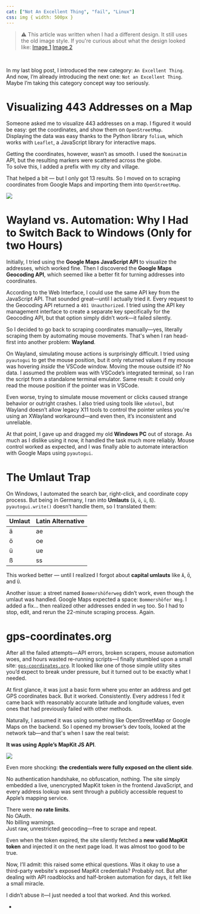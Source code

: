 ```yaml
---
cat: ["Not An Excellent Thing", "fail", "Linux"]
css: img { width: 500px }
---
```

> ⚠️ This article was written when I had a different design. It still uses the old image style. If you're curious about what the design looked like: [Image 1](https://cloud.fiosproject.de/legacyblog1.png)  [Image 2](https://cloud.fiosproject.de/legacyblog2.png)  
<br>

In my last blog post, I introduced the new category: `An Excellent Thing`. And now, I’m already introducing the next one: `Not an Excellent Thing`. Maybe I’m taking this category concept way too seriously.
# Visualizing 443 Addresses on a Map
Someone asked me to visualize 443 addresses on a map. I figured it would be easy: get the coordinates, and show them on `OpenStreetMap`.  
Displaying the data was easy thanks to the Python library `folium`, which works with `Leaflet`, a JavaScript library for interactive maps.

Getting the coordinates, however, wasn’t as smooth. I used the `Nominatim` API, but the resulting markers were scattered across the globe.  
To solve this, I added a prefix with my city and village.  

That helped a bit — but I only got 13 results. So I moved on to scraping coordinates from Google Maps and importing them into `OpenStreetMap`.

![](https://fiosproject.de/files/maps.png)
# Wayland vs. Automation: Why I Had to Switch Back to Windows (Only for two Hours)
Initially, I tried using the **Google Maps JavaScript API** to visualize the addresses, which worked fine. Then I discovered the **Google Maps Geocoding API**, which seemed like a better fit for turning addresses into coordinates.

According to the Web Interface, I could use the same API key from the JavaScript API. That sounded great—until I actually tried it. Every request to the Geocoding API returned a `401 Unauthorized`. I tried using the API key management interface to create a separate key specifically for the Geocoding API, but that option simply didn’t work—it failed silently.

So I decided to go back to scraping coordinates manually—yes, literally scraping them by automating mouse movements. That's when I ran head-first into another problem: **Wayland**.

On Wayland, simulating mouse actions is surprisingly difficult. I tried using `pyautogui` to get the mouse position, but it only returned values if my mouse was hovering _inside_ the VSCode window. Moving the mouse outside it? No data. I assumed the problem was with VSCode’s integrated terminal, so I ran the script from a standalone terminal emulator. Same result: it could only read the mouse position if the pointer was in VSCode.

Even worse, trying to simulate mouse movement or clicks caused strange behavior or outright crashes. I also tried using tools like `xdotool`, but Wayland doesn’t allow legacy X11 tools to control the pointer unless you're using an XWayland workaround—and even then, it’s inconsistent and unreliable.

At that point, I gave up and dragged my old **Windows PC** out of storage. As much as I dislike using it now, it handled the task much more reliably. Mouse control worked as expected, and I was finally able to automate interaction with Google Maps using `pyautogui`.
# The Umlaut Trap
On Windows, I automated the search bar, right-click, and coordinate copy process. But being in Germany, I ran into **Umlauts** (`ä`, `ö`, `ü`, `ß`). `pyautogui.write()` doesn’t handle them, so I translated them:

|Umlaut|Latin Alternative|
|---|---|
|ä|ae|
|ö|oe|
|ü|ue|
|ß|ss|

This worked better — until I realized I forgot about **capital umlauts** like `Ä`, `Ö`, and `Ü`.

Another issue: a street named `Bommershöferweg` didn’t work, even though the umlaut was handled. Google Maps expected a space: `Bommershöfer Weg`. I added a fix… then realized other addresses ended in `weg` too. So I had to stop, edit, and rerun the 22-minute scraping process. Again.
# gps-coordinates.org
After all the failed attempts—API errors, broken scrapers, mouse automation woes, and hours wasted re-running scripts—I finally stumbled upon a small site: [`gps-coordinates.org`](https://gps-coordinates.org). It looked like one of those simple utility sites you’d expect to break under pressure, but it turned out to be exactly what I needed.

At first glance, it was just a basic form where you enter an address and get GPS coordinates back. But it worked. Consistently. Every address I fed it came back with reasonably accurate latitude and longitude values, even ones that had previously failed with other methods.

Naturally, I assumed it was using something like OpenStreetMap or Google Maps on the backend. So I opened my browser’s dev tools, looked at the network tab—and that's when I saw the real twist:

**It was using Apple’s MapKit JS API**.

![](https://fiosproject.de/files/gpscoordsinates.png)

Even more shocking: **the credentials were fully exposed on the client side**.

No authentication handshake, no obfuscation, nothing. The site simply embedded a live, unencrypted MapKit token in the frontend JavaScript, and every address lookup was sent through a publicly accessible request to Apple’s mapping service.

There were **no rate limits**.  
No OAuth.  
No billing warnings.  
Just raw, unrestricted geocoding—free to scrape and repeat.

Even when the token expired, the site silently fetched a **new valid MapKit token** and injected it on the next page load. It was almost too good to be true.

Now, I’ll admit: this raised some ethical questions. Was it okay to use a third-party website's exposed MapKit credentials? Probably not. But after dealing with API roadblocks and half-broken automation for days, it felt like a small miracle.

I didn’t abuse it—I just needed a tool that worked. And this worked.

















-
